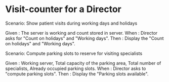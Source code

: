 # Visit-counter for a Director

Scenario: Show patient visits during working days and holidays

  Given : The server is working and count stored in server.
  When  : Director asks for "Count on holidays" and "Working days".
  Then  : Display the "Count on holidays" and "Working days".

Scenario: Compute parking slots to reserve for visiting specialists

  Given :
  Working server,
  Total capacity of the parking area,
  Total number of specialists,
  Already occupied parking slots.
  When  :
  Director asks to "compute parking slots".
  Then  :
  Display the "Parking slots available".
  
  
  
